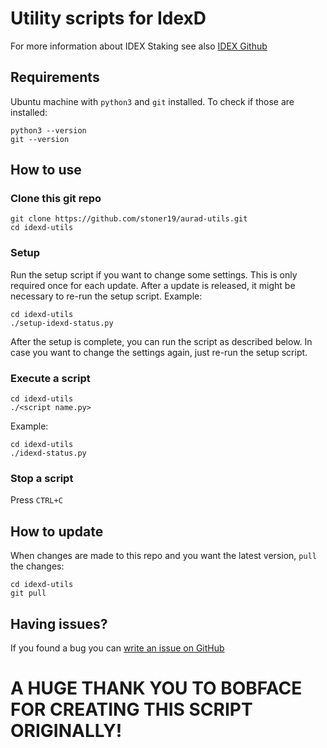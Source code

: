 # Utility scripts for IdexD

For more information about IDEX Staking see also [IDEX Github](https://github.com/idexio/IDEXd#getting-aurad)

## Requirements
Ubuntu machine with `python3` and `git` installed.
To check if those are installed:
```
python3 --version
git --version
```

## How  to use

### Clone this git repo
```
git clone https://github.com/stoner19/aurad-utils.git
cd idexd-utils
```
### Setup
Run the setup script if you want to change some settings. This is only required once for each update.
After a update is released, it might be necessary to re-run the setup script.
Example:
```
cd idexd-utils
./setup-idexd-status.py
```
After the setup is complete, you can run the script as described below.
In case you want to change the settings again, just re-run the setup script.

### Execute a script
```
cd idexd-utils
./<script name.py>
```

Example:
```
cd idexd-utils
./idexd-status.py
```

### Stop a script

Press `CTRL+C`

## How to update
When changes are made to this repo and you want the latest version, `pull` the changes:
```
cd idexd-utils
git pull
```

## Having issues?
If you found a bug you can [write an issue on GitHub](https://github.com/stoner19/aurad-utils/issues)

# A HUGE THANK YOU TO BOBFACE FOR CREATING THIS SCRIPT ORIGINALLY!

